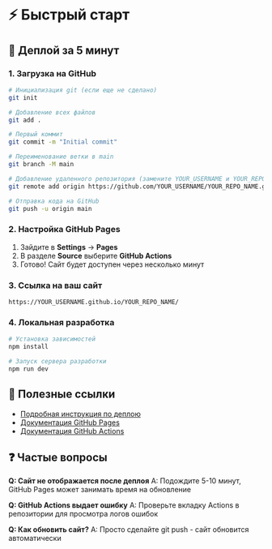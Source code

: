 # ⚡ Быстрый старт

## 🚀 Деплой за 5 минут

### 1. Загрузка на GitHub

```bash
# Инициализация git (если еще не сделано)
git init

# Добавление всех файлов
git add .

# Первый коммит
git commit -m "Initial commit"

# Переименование ветки в main
git branch -M main

# Добавление удаленного репозитория (замените YOUR_USERNAME и YOUR_REPO_NAME)
git remote add origin https://github.com/YOUR_USERNAME/YOUR_REPO_NAME.git

# Отправка кода на GitHub
git push -u origin main
```

### 2. Настройка GitHub Pages

1. Зайдите в **Settings** → **Pages**
2. В разделе **Source** выберите **GitHub Actions**
3. Готово! Сайт будет доступен через несколько минут

### 3. Ссылка на ваш сайт

```
https://YOUR_USERNAME.github.io/YOUR_REPO_NAME/
```

### 4. Локальная разработка

```bash
# Установка зависимостей
npm install

# Запуск сервера разработки
npm run dev
```

## 🔗 Полезные ссылки

- [Подробная инструкция по деплою](DEPLOYMENT.md)
- [Документация GitHub Pages](https://docs.github.com/pages)
- [Документация GitHub Actions](https://docs.github.com/actions)

## ❓ Частые вопросы

**Q: Сайт не отображается после деплоя**
A: Подождите 5-10 минут, GitHub Pages может занимать время на обновление

**Q: GitHub Actions выдает ошибку**
A: Проверьте вкладку Actions в репозитории для просмотра логов ошибок

**Q: Как обновить сайт?**
A: Просто сделайте git push - сайт обновится автоматически
